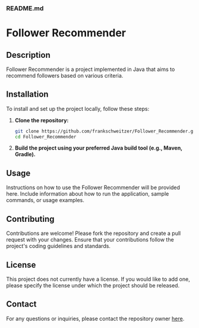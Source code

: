 ### README.md ##

# Follower Recommender

## Description
Follower Recommender is a project implemented in Java that aims to recommend followers based on various criteria. 

## Installation ##
To install and set up the project locally, follow these steps:

1. **Clone the repository:**
   ```bash
   git clone https://github.com/frankschweitzer/Follower_Recommender.git
   cd Follower_Recommender
   ```

2. **Build the project using your preferred Java build tool (e.g., Maven, Gradle).**

## Usage
Instructions on how to use the Follower Recommender will be provided here. Include information about how to run the application, sample commands, or usage examples.

## Contributing
Contributions are welcome! Please fork the repository and create a pull request with your changes. Ensure that your contributions follow the project's coding guidelines and standards.

## License
This project does not currently have a license. If you would like to add one, please specify the license under which the project should be released.

## Contact
For any questions or inquiries, please contact the repository owner [here](https://github.com/frankschweitzer).
```
